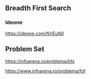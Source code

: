 ## Breadth First Search

### Ideone
https://ideone.com/NVEuN0


## Problem Set

https://infoarena.ro/problema/bfs

https://www.infoarena.ro/problema/fof
